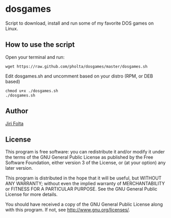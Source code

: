 # dosgames
Script to download, install and run some of my favorite DOS games on Linux. 

## How to use the script
Open your terminal and run: 
```
wget https://raw.github.com/pholta/dosgames/master/dosgames.sh
```
Edit dosgames.sh and uncomment based on your distro (RPM, or DEB based)

```
chmod u+x ./dosgames.sh 
./dosgames.sh
```

## Author
[Jiri Folta](mailto:jiri.folta@centrum.cz)


## License
This program is free software: you can redistribute it and/or modify it under the terms of the GNU General Public License as published by the Free Software Foundation, either version 3 of the License, or (at your option) any later version.

This program is distributed in the hope that it will be useful, but WITHOUT ANY WARRANTY; without even the implied warranty of MERCHANTABILITY or FITNESS FOR A PARTICULAR PURPOSE. See the GNU General Public License for more details.

You should have received a copy of the GNU General Public License along with this program. If not, see http://www.gnu.org/licenses/.
